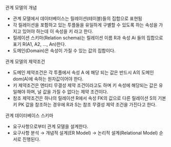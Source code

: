 관계 모델의 개념

- 관계 모델에서 데이터베이스는 릴레이션(테이블)들의 집합으로 표현됨
- 각 릴레이션을 포함하고 있는 투플들을 유일하게 구별할 수 있도록 하는 속성을 가지고 있어야 하는데 이 속성을 키 라고 한다.
- 릴레이션 스키마(Relation schema)는 릴레이션 이름 R과 속성 Ai 들의 집합으로 표기 R(A1, A2, ..., An)한다.
- 도메인(Domain)은 속성이 가질 수 있는 값의 집합이다.


관계 모델의 제약조건

- 도메인 제약조건은 각 투플에서 속성 A 에 해당 되는 값은 반드시 A의 도메인 dom(A)에 속하는 원자값이어야 한다.
- 키 제약조건은 엔티티 무결성 제약 조건이라고도 하며 키 속성에 해당되는 값은 유일해야 하며, 널 값을 가질 수 없다는 제약 조건이다.
- 참조 제약조건은 하나의 릴레이션 R에서 속성 FK의 값으로 다른 릴레이션 S의 기본 키 PK 값을 참조하는 경우에 R과 S는 참조 무결성 제약 조건을 가진다고 한다.


관계 데이터베이스 스키마

- 요구사항으로부터 관계 모델을 설계한다.
- 요구사항 분석 → 개념적 설계(ER Model) → 논리적 설계(Relational Model) 순서로 진행된다.
